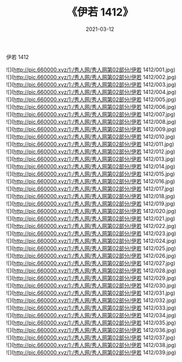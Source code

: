 ﻿---
layout: post
title:  《伊若 1412》
date:   2021-03-12
img: http://pic.660000.xyz/1:/秀人网/秀人网第02部分/伊若 1412/000.jpg
categories: [美女, 清纯, 唯美]
---

伊若 1412

  ![](http://pic.660000.xyz/1:/秀人网/秀人网第02部分/伊若 1412/001.jpg) <br> ![](http://pic.660000.xyz/1:/秀人网/秀人网第02部分/伊若 1412/002.jpg) <br> ![](http://pic.660000.xyz/1:/秀人网/秀人网第02部分/伊若 1412/003.jpg) <br> ![](http://pic.660000.xyz/1:/秀人网/秀人网第02部分/伊若 1412/004.jpg) <br> ![](http://pic.660000.xyz/1:/秀人网/秀人网第02部分/伊若 1412/005.jpg) <br> ![](http://pic.660000.xyz/1:/秀人网/秀人网第02部分/伊若 1412/006.jpg) <br> ![](http://pic.660000.xyz/1:/秀人网/秀人网第02部分/伊若 1412/007.jpg) <br> ![](http://pic.660000.xyz/1:/秀人网/秀人网第02部分/伊若 1412/008.jpg) <br> ![](http://pic.660000.xyz/1:/秀人网/秀人网第02部分/伊若 1412/009.jpg) <br> ![](http://pic.660000.xyz/1:/秀人网/秀人网第02部分/伊若 1412/010.jpg) <br> ![](http://pic.660000.xyz/1:/秀人网/秀人网第02部分/伊若 1412/011.jpg) <br> ![](http://pic.660000.xyz/1:/秀人网/秀人网第02部分/伊若 1412/012.jpg) <br> ![](http://pic.660000.xyz/1:/秀人网/秀人网第02部分/伊若 1412/013.jpg) <br> ![](http://pic.660000.xyz/1:/秀人网/秀人网第02部分/伊若 1412/014.jpg) <br> ![](http://pic.660000.xyz/1:/秀人网/秀人网第02部分/伊若 1412/015.jpg) <br> ![](http://pic.660000.xyz/1:/秀人网/秀人网第02部分/伊若 1412/016.jpg) <br> ![](http://pic.660000.xyz/1:/秀人网/秀人网第02部分/伊若 1412/017.jpg) <br> ![](http://pic.660000.xyz/1:/秀人网/秀人网第02部分/伊若 1412/018.jpg) <br> ![](http://pic.660000.xyz/1:/秀人网/秀人网第02部分/伊若 1412/019.jpg) <br> ![](http://pic.660000.xyz/1:/秀人网/秀人网第02部分/伊若 1412/020.jpg) <br> ![](http://pic.660000.xyz/1:/秀人网/秀人网第02部分/伊若 1412/021.jpg) <br> ![](http://pic.660000.xyz/1:/秀人网/秀人网第02部分/伊若 1412/022.jpg) <br> ![](http://pic.660000.xyz/1:/秀人网/秀人网第02部分/伊若 1412/023.jpg) <br> ![](http://pic.660000.xyz/1:/秀人网/秀人网第02部分/伊若 1412/024.jpg) <br> ![](http://pic.660000.xyz/1:/秀人网/秀人网第02部分/伊若 1412/025.jpg) <br> ![](http://pic.660000.xyz/1:/秀人网/秀人网第02部分/伊若 1412/026.jpg) <br> ![](http://pic.660000.xyz/1:/秀人网/秀人网第02部分/伊若 1412/027.jpg) <br> ![](http://pic.660000.xyz/1:/秀人网/秀人网第02部分/伊若 1412/028.jpg) <br> ![](http://pic.660000.xyz/1:/秀人网/秀人网第02部分/伊若 1412/029.jpg) <br> ![](http://pic.660000.xyz/1:/秀人网/秀人网第02部分/伊若 1412/030.jpg) <br> ![](http://pic.660000.xyz/1:/秀人网/秀人网第02部分/伊若 1412/031.jpg) <br> ![](http://pic.660000.xyz/1:/秀人网/秀人网第02部分/伊若 1412/032.jpg) <br> ![](http://pic.660000.xyz/1:/秀人网/秀人网第02部分/伊若 1412/033.jpg) <br> ![](http://pic.660000.xyz/1:/秀人网/秀人网第02部分/伊若 1412/034.jpg) <br> ![](http://pic.660000.xyz/1:/秀人网/秀人网第02部分/伊若 1412/035.jpg) <br> ![](http://pic.660000.xyz/1:/秀人网/秀人网第02部分/伊若 1412/036.jpg) <br> ![](http://pic.660000.xyz/1:/秀人网/秀人网第02部分/伊若 1412/037.jpg) <br> ![](http://pic.660000.xyz/1:/秀人网/秀人网第02部分/伊若 1412/038.jpg) <br> ![](http://pic.660000.xyz/1:/秀人网/秀人网第02部分/伊若 1412/039.jpg) <br>